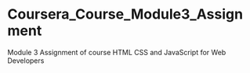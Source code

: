 # Coursera_Course_Module3_Assignment
Module 3 Assignment of course HTML CSS and JavaScript for Web Developers
